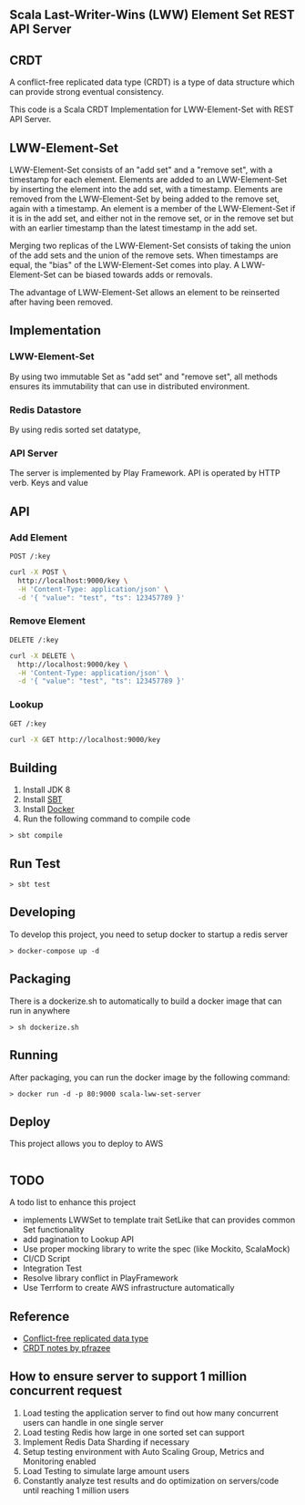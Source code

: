 Scala Last-Writer-Wins (LWW) Element Set REST API Server
--------------------------------------------------------

## CRDT
A conflict-free replicated data type (CRDT) is a type of data structure
which can provide strong eventual consistency.

This code is a Scala CRDT Implementation for LWW-Element-Set with REST API Server.


## LWW-Element-Set
LWW-Element-Set consists of an "add set" and a "remove set", with a timestamp for each element.
Elements are added to an LWW-Element-Set by inserting the element into the add set, with a timestamp.
Elements are removed from the LWW-Element-Set by being added to the remove set, again with a timestamp.
An element is a member of the LWW-Element-Set if it is in the add set, and either not in the remove set,
or in the remove set but with an earlier timestamp than the latest timestamp in the add set.

Merging two replicas of the LWW-Element-Set consists of taking the union of the add sets and
the union of the remove sets. When timestamps are equal, the "bias" of the LWW-Element-Set comes
into play. A LWW-Element-Set can be biased towards adds or removals.

The advantage of LWW-Element-Set allows an element to be reinserted after having been removed.

## Implementation

### LWW-Element-Set
By using two immutable Set as "add set" and "remove set",
all methods ensures its immutability that can use in distributed environment.

### Redis Datastore
By using redis sorted set datatype,

### API Server
The server is implemented by Play Framework. API is operated by HTTP verb.
Keys and value

## API

### Add Element
`POST /:key`

```bash
curl -X POST \
  http://localhost:9000/key \
  -H 'Content-Type: application/json' \
  -d '{ "value": "test", "ts": 123457789 }'
```

### Remove Element
`DELETE /:key`

```bash
curl -X DELETE \
  http://localhost:9000/key \
  -H 'Content-Type: application/json' \
  -d '{ "value": "test", "ts": 123457789 }'
```

### Lookup
`GET /:key`

```bash
curl -X GET http://localhost:9000/key
```



## Building
1. Install JDK 8
2. Install [SBT](https://www.scala-sbt.org/index.html)
3. Install [Docker](https://docs.docker.com/install/)
4. Run the following command to compile code

```
> sbt compile
```

## Run Test
```
> sbt test
```

## Developing
To develop this project, you need to setup docker to startup a redis server

```
> docker-compose up -d
```


## Packaging
There is a dockerize.sh to automatically to build a docker image that can run in anywhere
```
> sh dockerize.sh
```


## Running
After packaging, you can run the docker image by the following command:
```
> docker run -d -p 80:9000 scala-lww-set-server
```

## Deploy
This project allows you to deploy to AWS
```

```

## TODO
A todo list to enhance this project
* implements LWWSet to template trait SetLike that can provides common Set functionality
* add pagination to Lookup API
* Use proper mocking library to write the spec (like Mockito, ScalaMock)
* CI/CD Script
* Integration Test
* Resolve library conflict in PlayFramework
* Use Terrform to create AWS infrastructure automatically

## Reference
* [Conflict-free replicated data type](https://en.wikipedia.org/wiki/Conflict-free_replicated_data_type)
* [CRDT notes by pfrazee](https://github.com/pfrazee/crdt_notes)

## How to ensure server to support 1 million concurrent request
1. Load testing the application server to find out how many concurrent users can handle in one single server
2. Load testing Redis how large in one sorted set can support
3. Implement Redis Data Sharding if necessary
4. Setup testing environment with Auto Scaling Group, Metrics and Monitoring enabled
5. Load Testing to simulate large amount users
6. Constantly analyze test results and do optimization on servers/code until reaching 1 million users